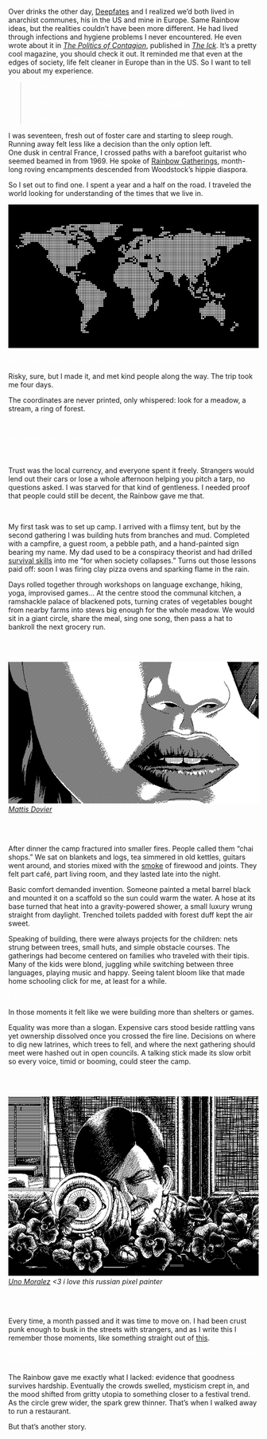 Over drinks the other day, [Deepfates](https://x.com/deepfates) and I realized we’d both lived in anarchist communes, his in the US and mine in Europe. Same Rainbow ideas, but the realities couldn’t have been more different. He had lived through infections and hygiene problems I never encountered. He even wrote about it in [*The Politics of Contagion*](https://www.emilybynight.com/p/the-politics-of-contagion), published in [*The Ick*](https://www.emilybynight.com/). It’s a pretty cool magazine, you should check it out. It reminded me that even at the edges of society, life felt cleaner in Europe than in the US. So I want to tell you about my experience.


<blockquote style="color:white;">
  “I swear I'll run away from every home I ever have<br>
  So I'll build a new house in every town I pass<br>
  Maybe then I won't always feel lost and trapped.”
  <br><br>
  — <em>Wingnut Dishwashers Union, “My Idea of Fun”</em>
</blockquote>

I was seventeen, fresh out of foster care and starting to sleep rough. Running away felt less like a decision than the only option left.  
One dusk in central France, I crossed paths with a barefoot guitarist who seemed beamed in from 1969. He spoke of [Rainbow Gatherings](https://en.wikipedia.org/wiki/Rainbow_Gathering), month-long roving encampments descended from Woodstock’s hippie diaspora.  

So I set out to find one. I spent a year and a half on the road. I traveled the world looking for understanding of the times that we live in.  

![mapix](assets/mapix.jpg)

<p style="color:white;">
First, I hitchhiked nearly 1,500 miles from France to Bulgaria.
</p> Risky, sure, but I made it, and met kind people along the way. The trip took me four days.


The coordinates are never printed, only whispered: look for a meadow, a stream, a ring of forest.  

<br>

<span style="color:white">No phones, no booze, no hard drugs.</span>

<br>

Trust was the local currency, and everyone spent it freely. Strangers would lend out their cars or lose a whole afternoon helping you pitch a tarp, no questions asked. I was starved for that kind of gentleness. I needed proof that people could still be decent, the Rainbow gave me that.

<br>

My first task was to set up camp. I arrived with a flimsy tent, but by the second gathering I was building huts from branches and mud. Completed with a campfire, a guest room, a pebble path, and a hand-painted sign bearing my name. My dad used to be a conspiracy theorist and had drilled [survival skills](https://www.amazon.com/Wilderness-Survival-Guide-Practical-Outdoors/dp/1907486046) into me “for when society collapses.” Turns out those lessons paid off: soon I was firing clay pizza ovens and sparking flame in the rain.

Days rolled together through workshops on language exchange, hiking, yoga, improvised games... At the centre stood the communal kitchen, a ramshackle palace of blackened pots, turning crates of vegetables bought from nearby farms into stews big enough for the whole meadow. We would sit in a giant circle, share the meal, sing one song, then pass a hat to bankroll the next grocery run.

<br><br> 

![dovier](assets/dovier.gif)  
*[Mattis Dovier](https://www.instagram.com/mattisdovier/?hl=en)*

<br><br>

After dinner the camp fractured into smaller fires. People called them “chai shops.” We sat on blankets and logs, tea simmered in old kettles, guitars went around, and stories mixed with the [smoke](https://www.youtube.com/watch?v=3toQqMKcr6k&list=RD3toQqMKcr6k&start_radio=1) of firewood and joints. They felt part café, part living room, and they lasted late into the night.
<br>

Basic comfort demanded invention. Someone painted a metal barrel black and mounted it on a scaffold so the sun could warm the water. A hose at its base turned that heat into a gravity-powered shower, a small luxury wrung straight from daylight. Trenched toilets padded with forest duff kept the air sweet.

Speaking of building, there were always projects for the children: nets strung between trees, small huts, and simple obstacle courses. The gatherings had become centered on families who traveled with their tipis. Many of the kids were blond, juggling while switching between three languages, playing music and happy. Seeing talent bloom like that made home schooling click for me, at least for a while.

<span style="color:white">I miss how the forest made time disappear.</span>

In those moments it felt like we were building more than shelters or games. 

Equality was more than a slogan. Expensive cars stood beside rattling vans yet ownership dissolved once you crossed the fire line. Decisions on where to dig new latrines, which trees to fell, and where the next gathering should meet were hashed out in open councils. A talking stick made its slow orbit so every voice, timid or booming, could steer the camp.

<br><br>

![morales](assets/morales.gif)
*[Uno Moralez](http://unomoralez.com) <3 i love this russian pixel painter*

<br><br>

Every time, a month passed and it was time to move on. I had been crust punk enough to busk in the streets with strangers, and as I write this I remember those moments, like something straight out of [this](https://www.youtube.com/watch?v=sAFPf_xyUeQ&list=RDsAFPf_xyUeQ&start_radio=1).

<span style="color:white">It was also my first time traveling alone, and it sparked in me the will to keep experimenting with other forms of solo journeys.</span>

The Rainbow gave me exactly what I lacked: evidence that goodness survives hardship. Eventually the crowds swelled, mysticism crept in, and the mood shifted from gritty utopia to something closer to a festival trend. As the circle grew wider, the spark grew thinner. That’s when I walked away to run a restaurant.  

But that’s another story.

